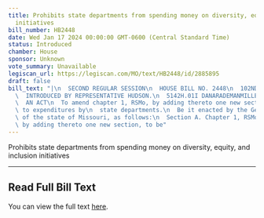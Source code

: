 ```yaml
---
title: Prohibits state departments from spending money on diversity, equity, and inclusion
  initiatives
bill_number: HB2448
date: Wed Jan 17 2024 00:00:00 GMT-0600 (Central Standard Time)
status: Introduced
chamber: House
sponsor: Unknown
vote_summary: Unavailable
legiscan_url: https://legiscan.com/MO/text/HB2448/id/2885895
draft: false
bill_text: "|\n  SECOND REGULAR SESSION\n  HOUSE BILL NO. 2448\n  102ND GENERAL ASSEMBLY\n\
  \  INTRODUCED BY REPRESENTATIVE HUDSON.\n  5142H.01I DANARADEMANMILLER,ChiefClerk\n\
  \  AN ACT\n  To amend chapter 1, RSMo, by adding thereto one new section relating\
  \ to expenditures by\n  state departments.\n  Be it enacted by the General Assembly\
  \ of the state of Missouri, as follows:\n  Section A. Chapter 1, RSMo, is amended\
  \ by adding thereto one new section, to be"
---
```

Prohibits state departments from spending money on diversity, equity, and inclusion initiatives

---

## Read Full Bill Text

You can view the full text [here](https://legiscan.com/MO/text/HB2448/id/2885895).
